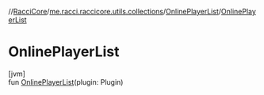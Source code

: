 //[RacciCore](../../../index.md)/[me.racci.raccicore.utils.collections](../index.md)/[OnlinePlayerList](index.md)/[OnlinePlayerList](-online-player-list.md)

# OnlinePlayerList

[jvm]\
fun [OnlinePlayerList](-online-player-list.md)(plugin: Plugin)
